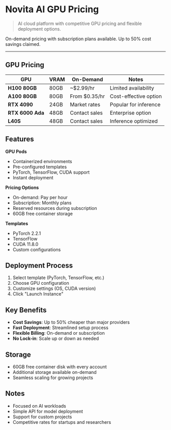 # Novita AI GPU Pricing

> AI cloud platform with competitive GPU pricing and flexible deployment options.

On-demand pricing with subscription plans available. Up to 50% cost savings claimed.

---

## GPU Pricing

| GPU              | VRAM | On-Demand     | Notes                 |
| ---------------- | ---- | ------------- | --------------------- |
| **H100 80GB**    | 80GB | ~$2.99/hr     | Limited availability  |
| **A100 80GB**    | 80GB | From $0.35/hr | Cost-effective option |
| **RTX 4090**     | 24GB | Market rates  | Popular for inference |
| **RTX 6000 Ada** | 48GB | Contact sales | Enterprise option     |
| **L40S**         | 48GB | Contact sales | Inference optimized   |

## Features

**GPU Pods**

- Containerized environments
- Pre-configured templates
- PyTorch, TensorFlow, CUDA support
- Instant deployment

**Pricing Options**

- On-demand: Pay per hour
- Subscription: Monthly plans
- Reserved resources during subscription
- 60GB free container storage

**Templates**

- PyTorch 2.2.1
- TensorFlow
- CUDA 11.8.0
- Custom configurations

## Deployment Process

1. Select template (PyTorch, TensorFlow, etc.)
2. Choose GPU configuration
3. Customize settings (OS, CUDA version)
4. Click "Launch Instance"

## Key Benefits

- **Cost Savings**: Up to 50% cheaper than major providers
- **Fast Deployment**: Streamlined setup process
- **Flexible Billing**: On-demand or subscription
- **No Lock-in**: Scale up or down as needed

## Storage

- 60GB free container disk with every account
- Additional storage available on-demand
- Seamless scaling for growing projects

## Notes

- Focused on AI workloads
- Simple API for model deployment
- Support for custom projects
- Competitive rates for startups and researchers
